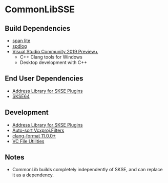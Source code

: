 # CommonLibSSE

## Build Dependencies
* [span lite](https://github.com/martinmoene/span-lite)
* [spdlog](https://github.com/gabime/spdlog)
* [Visual Studio Community 2019 Preview+](https://visualstudio.microsoft.com/vs/preview/)
	* C++ Clang tools for Windows
	* Desktop development with C++

## End User Dependencies
* [Address Library for SKSE Plugins](https://www.nexusmods.com/skyrimspecialedition/mods/32444)
* [SKSE64](https://skse.silverlock.org/)

## Development
* [Address Library for SKSE Plugins](https://www.nexusmods.com/skyrimspecialedition/mods/32444)
* [Auto-sort Vcxproj.Filters](https://marketplace.visualstudio.com/items?itemName=paralleldimension.AutoSortVcxprojFilters)
* [clang-format 11.0.0+](https://github.com/llvm/llvm-project/releases)
* [VC File Utilities](https://github.com/Lynxaa/vc-fileutils)

## Notes
* CommonLib builds completely independently of SKSE, and can replace it as a dependency.
